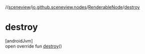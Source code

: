 //[sceneview](../../../index.md)/[io.github.sceneview.nodes](../index.md)/[RenderableNode](index.md)/[destroy](destroy.md)

# destroy

[androidJvm]\
open override fun [destroy](destroy.md)()
